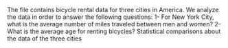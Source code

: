 The file contains bicycle rental data for three cities in America. We analyze the data in order to answer the following questions:
1- For New York City, what is the average number of miles traveled between men and women?
2- What is the average age for renting bicycles?
Statistical comparisons about the data of the three cities
